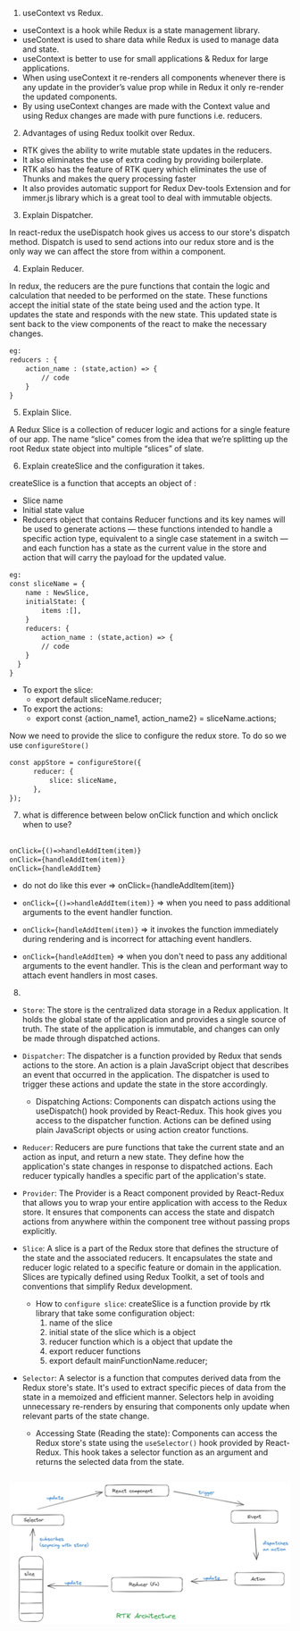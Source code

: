 1. useContext vs Redux.

- useContext is a hook while Redux is a state management library.
- useContext is used to share data while Redux is used to manage data and state.
- useContext is better to use for small applications & Redux for large applications.
- When using useContext it re-renders all components whenever there is any update in the provider’s value prop while in Redux it only re-render the updated components.
- By using useContext changes are made with the Context value and using Redux changes are made with pure functions i.e. reducers.

2. Advantages of using Redux toolkit over Redux.

- RTK gives the ability to write mutable state updates in the reducers.
- It also eliminates the use of extra coding by providing boilerplate.
- RTK also has the feature of RTK query which eliminates the use of Thunks and makes the query processing faster
- It also provides automatic support for Redux Dev-tools Extension and for immer.js library which is a great tool to deal with immutable objects.

3. Explain Dispatcher.

In react-redux the useDispatch hook gives us access to our store's dispatch method. Dispatch is used to send actions into our redux store and is the only way we can affect the store from within a component.

4. Explain Reducer.

In redux, the reducers are the pure functions that contain the logic and calculation that needed to be performed on the state. These functions accept the initial state of the state being used and the action type. It updates the state and responds with the new state. This updated state is sent back to the view components of the react to make the necessary changes.

```
eg:
reducers : {
	action_name : (state,action) => {
		// code
	}
}
```

5. Explain Slice.

A Redux Slice is a collection of reducer logic and actions for a single feature of our app. The name “slice” comes from the idea that we’re splitting up the root Redux state object into multiple “slices” of slate.

6. Explain createSlice and the configuration it takes.

createSlice is a function that accepts an object of :

- Slice name
- Initial state value
- Reducers object that contains Reducer functions and its key names will be used to generate actions — these functions intended to handle a specific action type, equivalent to a single case statement in a switch — and each function has a state as the current value in the store and action that will carry the payload for the updated value.

```
eg:
const sliceName = {
	name : NewSlice,
	initialState: {
		items :[],
	}
	reducers: {
		action_name : (state,action) => {
		// code
	}
  }
}
```

- To export the slice:
  - export default sliceName.reducer;
- To export the actions: 
  - export const {action_name1, action_name2} = sliceName.actions;

Now we need to provide the slice to configure the redux store. To do so we use `configureStore()`

```
const appStore = configureStore({
      reducer: {
          slice: sliceName,
      },
});
```

 7. what is difference between below onClick function and which onclick when to use?

```

onClick={()=>handleAddItem(item)}
onClick={handleAddItem(item)}
onClick={handleAddItem}

```

- do not do like this ever => onClick={handleAddItem(item)}

- `onClick={()=>handleAddItem(item)}` => when you need to pass additional arguments to the event handler function.
- `onClick={handleAddItem(item)}` => it invokes the function immediately during rendering and is incorrect for attaching event handlers.
- `onClick={handleAddItem}` => when you don't need to pass any additional arguments to the event handler. This is the clean and performant way to attach event handlers in most cases.


8. 

- `Store`:
  The store is the centralized data storage in a Redux application. It holds the global state of the application and provides a single source of truth. The state of the application is immutable, and changes can only be made through dispatched actions.

- `Dispatcher`:
  The dispatcher is a function provided by Redux that sends actions to the store. An action is a plain JavaScript object that describes an event that occurred in the application. The dispatcher is used to trigger these actions and update the state in the store accordingly.

  - Dispatching Actions:
    Components can dispatch actions using the useDispatch() hook provided by React-Redux. This hook gives you access to the dispatcher function. Actions can be defined using plain JavaScript objects or using action creator functions.

- `Reducer`:
  Reducers are pure functions that take the current state and an action as input, and return a new state. They define how the application's state changes in response to dispatched actions. Each reducer typically handles a specific part of the application's state.

- `Provider`:
  The Provider is a React component provided by React-Redux that allows you to wrap your entire application with access to the Redux store. It ensures that components can access the state and dispatch actions from anywhere within the component tree without passing props explicitly.

- `Slice`:
  A slice is a part of the Redux store that defines the structure of the state and the associated reducers. It encapsulates the state and reducer logic related to a specific feature or domain in the application. Slices are typically defined using Redux Toolkit, a set of tools and conventions that simplify Redux development.

  - How to `configure slice`: createSlice is a function provide by rtk library that take some configuration object:
    1. name of the slice
    2. initial state of the slice which is a object
    3. reducer function which is a object that update the
    4. export reducer functions
    5. export default mainFunctionName.reducer;

- `Selector`:
  A selector is a function that computes derived data from the Redux store's state. It's used to extract specific pieces of data from the state in a memoized and efficient manner. Selectors help in avoiding unnecessary re-renders by ensuring that components only update when relevant parts of the state change.

  - Accessing State (Reading the state):
    Components can access the Redux store's state using the `useSelector()` hook provided by React-Redux. This hook takes a selector function as an argument and returns the selected data from the state.

 ##   ![Alt text](./rtk-1.png?raw=true)
